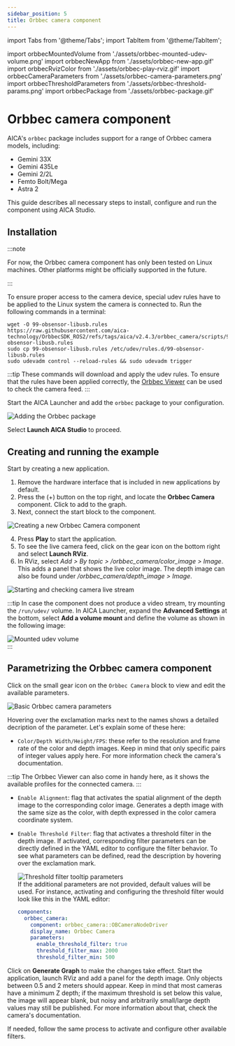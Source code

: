```yaml
---
sidebar_position: 5
title: Orbbec camera component
---
```


import Tabs from '@theme/Tabs';
import TabItem from '@theme/TabItem';

import orbbecMountedVolume from './assets/orbbec-mounted-udev-volume.png'
import orbbecNewApp from './assets/orbbec-new-app.gif'
import orbbecRvizColor from './assets/orbbec-play-rviz.gif'
import orbbecCameraParameters from './assets/orbbec-camera-parameters.png'
import orbbecThresholdParameters from './assets/orbbec-threshold-params.png'
import orbbecPackage from './assets/orbbec-package.gif'

# Orbbec camera component

AICA's `orbbec` package includes support for a range of Orbbec camera models, including:

- Gemini 33X
- Gemini 435Le
- Gemini 2/2L
- Femto Bolt/Mega
- Astra 2

This guide describes all necessary steps to install, configure and run the component
using AICA Studio.  

## Installation

:::note

For now, the Orbbec camera component has only been tested on Linux machines. Other platforms might be officially supported in the future.

:::

To ensure proper access to the camera device, special udev rules have to be applied to the Linux system
the camera is connected to. Run the following commands in a terminal: 

```shell
wget -O 99-obsensor-libusb.rules https://raw.githubusercontent.com/aica-technology/OrbbecSDK_ROS2/refs/tags/aica/v2.4.3/orbbec_camera/scripts/99-obsensor-libusb.rules
sudo cp 99-obsensor-libusb.rules /etc/udev/rules.d/99-obsensor-libusb.rules
sudo udevadm control --reload-rules && sudo udevadm trigger
```

:::tip
These commands will download and apply the udev rules. To ensure that the rules have been applied
correctly, the [Orbbec Viewer](https://github.com/orbbec/OrbbecSDK/releases) can be used to check 
the camera feed.
:::

Start the AICA Launcher and add the `orbbec` package to your configuration. 

<div class="text--center">
  <img src={orbbecPackage} alt="Adding the Orbbec package" />
</div>

Select **Launch AICA Studio** to proceed. 

## Creating and running the example

Start by creating a new application. 

1. Remove the hardware interface that is included in new applications by default.
2. Press the (+) button on the top right, and locate the **Orbbec Camera** component. Click to add
to the graph. 
3. Next, connect the start block to the component.

<div class="text--center">
  <img src={orbbecNewApp} alt="Creating a new Orbbec Camera component" />
</div>

4. Press **Play** to start the application. 
5. To see the live camera feed, click on the gear icon on the bottom right and select
**Launch RViz**.
6. In RViz, select _Add > By topic > /orbbec_camera/color_image > Image_. This adds a panel that shows the
live color image. The depth image can also be found under _/orbbec_camera/depth_image > Image_.

<div class="text--center">
  <img src={orbbecRvizColor} alt="Starting and checking camera live stream" />
</div>

:::tip
In case the component does not produce a video stream, try mounting the `/run/udev/` volume. 
In AICA Launcher, expand the **Advanced Settings** at the bottom, select
**Add a volume mount** and define the volume as shown in the following image:

<div class="text--center">
  <img src={orbbecMountedVolume} alt="Mounted udev volume" />
</div>
:::

## Parametrizing the Orbbec camera component

Click on the small gear icon on the `Orbbec Camera` block to view and edit the available parameters.

<div class="text--center">
  <img src={orbbecCameraParameters} alt="Basic Orbbec camera parameters" />
</div>

Hovering over the exclamation marks next to the names shows a detailed decription of the parameter. 
Let's explain some of these here:

- `Color/Depth Width/Height/FPS`: these refer to the resolution and frame rate of the color and depth
images. Keep in mind that only specific pairs of integer values apply here. For more information 
check the camera's documentation. 

:::tip
The Orbbec Viewer can also come in handy here, as it shows the available profiles for the connected camera.
:::

- `Enable Alignment`: flag that activates the spatial alignment of the depth image to the
corresponding color image. Generates a depth image with the same size as the color, with depth
expressed in the color camera coordinate system. 
- `Enable Threshold Filter`: flag that activates a threshold filter in the depth image. If activated, corresponding
filter parameters can be directly defined in the YAML editor to configure the filter behavior. To see what parameters
can be defined, read the description by hovering over the exclamation mark.
    <div class="text--center">
      <img src={orbbecThresholdParameters} alt="Threshold filter tooltip parameters" />
    </div>
    If the additional parameters are not provided, default values will be used. For instance, activating and configuring
    the threshold filter would look like this in the YAML editor: 

    ```yaml
    components:
      orbbec_camera:
        component: orbbec_camera::OBCameraNodeDriver
        display_name: Orbbec Camera
        parameters:
          enable_threshold_filter: true
          threshold_filter_max: 2000
          threshold_filter_min: 500
    ```

Click on **Generate Graph** to make the changes take effect. Start the application, launch RViz and add
a panel for the depth image. Only objects between 0.5 and 2 meters should appear. Keep in mind that most
cameras have a minimum Z depth; if the maximum threshold is set below this value, the image will appear
blank, but noisy and arbitrarily small/large depth values may still be published. For more information about that, check the camera's documentation. 

If needed, follow the same process to activate and configure other available filters.  


